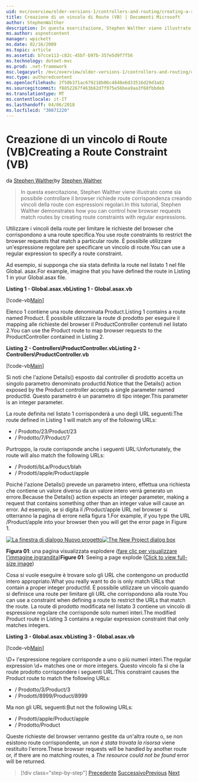 ```yaml
---
uid: mvc/overview/older-versions-1/controllers-and-routing/creating-a-route-constraint-vb
title: Creazione di un vincolo di Route (VB) | Documenti Microsoft
author: StephenWalther
description: In questa esercitazione, Stephen Walther viene illustrato come sia possibile controllare il browser richiede route corrispondenza creando vincoli della route con espressioni regolari.
ms.author: aspnetcontent
manager: wpickett
ms.date: 02/16/2009
ms.topic: article
ms.assetid: b7cce113-c82c-45bf-b97b-357e5d9f7f56
ms.technology: dotnet-mvc
ms.prod: .net-framework
msc.legacyurl: /mvc/overview/older-versions-1/controllers-and-routing/creating-a-route-constraint-vb
msc.type: authoredcontent
ms.openlocfilehash: 2f50b371ac679218b06c4848e6d33516d29d3a82
ms.sourcegitcommit: f8852267f463b62d7f975e56bea9aa3f68fbbdeb
ms.translationtype: MT
ms.contentlocale: it-IT
ms.lasthandoff: 04/06/2018
ms.locfileid: "30871220"
---
```

<a name="creating-a-route-constraint-vb"></a><span data-ttu-id="d4756-103">Creazione di un vincolo di Route (VB)</span><span class="sxs-lookup"><span data-stu-id="d4756-103">Creating a Route Constraint (VB)</span></span>
====================
<span data-ttu-id="d4756-104">da [Stephen Walther](https://github.com/StephenWalther)</span><span class="sxs-lookup"><span data-stu-id="d4756-104">by [Stephen Walther](https://github.com/StephenWalther)</span></span>

> <span data-ttu-id="d4756-105">In questa esercitazione, Stephen Walther viene illustrato come sia possibile controllare il browser richiede route corrispondenza creando vincoli della route con espressioni regolari.</span><span class="sxs-lookup"><span data-stu-id="d4756-105">In this tutorial, Stephen Walther demonstrates how you can control how browser requests match routes by creating route constraints with regular expressions.</span></span>


<span data-ttu-id="d4756-106">Utilizzare i vincoli della route per limitare le richieste del browser che corrispondono a una route specifica.</span><span class="sxs-lookup"><span data-stu-id="d4756-106">You use route constraints to restrict the browser requests that match a particular route.</span></span> <span data-ttu-id="d4756-107">È possibile utilizzare un'espressione regolare per specificare un vincolo di route.</span><span class="sxs-lookup"><span data-stu-id="d4756-107">You can use a regular expression to specify a route constraint.</span></span>

<span data-ttu-id="d4756-108">Ad esempio, si supponga che sia stata definita la route nel listato 1 nel file Global. asax.</span><span class="sxs-lookup"><span data-stu-id="d4756-108">For example, imagine that you have defined the route in Listing 1 in your Global.asax file.</span></span>

<span data-ttu-id="d4756-109">**Listing 1 - Global.asax.vb**</span><span class="sxs-lookup"><span data-stu-id="d4756-109">**Listing 1 - Global.asax.vb**</span></span>

[!code-vb[Main](creating-a-route-constraint-vb/samples/sample1.vb)]

<span data-ttu-id="d4756-110">Elenco 1 contiene una route denominata Product.</span><span class="sxs-lookup"><span data-stu-id="d4756-110">Listing 1 contains a route named Product.</span></span> <span data-ttu-id="d4756-111">È possibile utilizzare la route di prodotto per eseguire il mapping alle richieste del browser il ProductController contenuti nel listato 2.</span><span class="sxs-lookup"><span data-stu-id="d4756-111">You can use the Product route to map browser requests to the ProductController contained in Listing 2.</span></span>

<span data-ttu-id="d4756-112">**Listing 2 - Controllers\ProductController.vb**</span><span class="sxs-lookup"><span data-stu-id="d4756-112">**Listing 2 - Controllers\ProductController.vb**</span></span>

[!code-vb[Main](creating-a-route-constraint-vb/samples/sample2.vb)]

<span data-ttu-id="d4756-113">Si noti che l'azione Details() esposto dal controller di prodotto accetta un singolo parametro denominato productId.</span><span class="sxs-lookup"><span data-stu-id="d4756-113">Notice that the Details() action exposed by the Product controller accepts a single parameter named productId.</span></span> <span data-ttu-id="d4756-114">Questo parametro è un parametro di tipo integer.</span><span class="sxs-lookup"><span data-stu-id="d4756-114">This parameter is an integer parameter.</span></span>

<span data-ttu-id="d4756-115">La route definita nel listato 1 corrisponderà a uno degli URL seguenti:</span><span class="sxs-lookup"><span data-stu-id="d4756-115">The route defined in Listing 1 will match any of the following URLs:</span></span>

- <span data-ttu-id="d4756-116">/ Prodotto/23</span><span class="sxs-lookup"><span data-stu-id="d4756-116">/Product/23</span></span>
- <span data-ttu-id="d4756-117">/ Prodotto/7</span><span class="sxs-lookup"><span data-stu-id="d4756-117">/Product/7</span></span>

<span data-ttu-id="d4756-118">Purtroppo, la route corrisponde anche i seguenti URL:</span><span class="sxs-lookup"><span data-stu-id="d4756-118">Unfortunately, the route will also match the following URLs:</span></span>

- <span data-ttu-id="d4756-119">/ Prodotti/bLa</span><span class="sxs-lookup"><span data-stu-id="d4756-119">/Product/blah</span></span>
- <span data-ttu-id="d4756-120">/ Prodotti/apple</span><span class="sxs-lookup"><span data-stu-id="d4756-120">/Product/apple</span></span>

<span data-ttu-id="d4756-121">Poiché l'azione Details() prevede un parametro intero, effettua una richiesta che contiene un valore diverso da un valore intero verrà generato un errore.</span><span class="sxs-lookup"><span data-stu-id="d4756-121">Because the Details() action expects an integer parameter, making a request that contains something other than an integer value will cause an error.</span></span> <span data-ttu-id="d4756-122">Ad esempio, se si digita il /Product/apple URL nel browser si otterranno la pagina di errore nella figura 1.</span><span class="sxs-lookup"><span data-stu-id="d4756-122">For example, if you type the URL /Product/apple into your browser then you will get the error page in Figure 1.</span></span>


<span data-ttu-id="d4756-123">[![La finestra di dialogo Nuovo progetto](creating-a-route-constraint-vb/_static/image1.jpg)](creating-a-route-constraint-vb/_static/image1.png)</span><span class="sxs-lookup"><span data-stu-id="d4756-123">[![The New Project dialog box](creating-a-route-constraint-vb/_static/image1.jpg)](creating-a-route-constraint-vb/_static/image1.png)</span></span>

<span data-ttu-id="d4756-124">**Figura 01**: una pagina visualizzata esplodere ([fare clic per visualizzare l'immagine ingrandita](creating-a-route-constraint-vb/_static/image2.png))</span><span class="sxs-lookup"><span data-stu-id="d4756-124">**Figure 01**: Seeing a page explode ([Click to view full-size image](creating-a-route-constraint-vb/_static/image2.png))</span></span>


<span data-ttu-id="d4756-125">Cosa si vuole eseguire è trovare solo gli URL che contengono un productId intero appropriato.</span><span class="sxs-lookup"><span data-stu-id="d4756-125">What you really want to do is only match URLs that contain a proper integer productId.</span></span> <span data-ttu-id="d4756-126">È possibile utilizzare un vincolo quando si definisce una route per limitare gli URL che corrispondono alla route.</span><span class="sxs-lookup"><span data-stu-id="d4756-126">You can use a constraint when defining a route to restrict the URLs that match the route.</span></span> <span data-ttu-id="d4756-127">La route di prodotto modificata nel listato 3 contiene un vincolo di espressione regolare che corrisponde solo numeri interi.</span><span class="sxs-lookup"><span data-stu-id="d4756-127">The modified Product route in Listing 3 contains a regular expression constraint that only matches integers.</span></span>

<span data-ttu-id="d4756-128">**Listing 3 - Global.asax.vb**</span><span class="sxs-lookup"><span data-stu-id="d4756-128">**Listing 3 - Global.asax.vb**</span></span>

[!code-vb[Main](creating-a-route-constraint-vb/samples/sample3.vb)]

<span data-ttu-id="d4756-129">\D+ l'espressione regolare corrisponde a uno o più numeri interi.</span><span class="sxs-lookup"><span data-stu-id="d4756-129">The regular expression \d+ matches one or more integers.</span></span> <span data-ttu-id="d4756-130">Questo vincolo fa sì che la route prodotto corrispondere i seguenti URL:</span><span class="sxs-lookup"><span data-stu-id="d4756-130">This constraint causes the Product route to match the following URLs:</span></span>

- <span data-ttu-id="d4756-131">/ Prodotto/3</span><span class="sxs-lookup"><span data-stu-id="d4756-131">/Product/3</span></span>
- <span data-ttu-id="d4756-132">/ Prodotti/8999</span><span class="sxs-lookup"><span data-stu-id="d4756-132">/Product/8999</span></span>

<span data-ttu-id="d4756-133">Ma non gli URL seguenti:</span><span class="sxs-lookup"><span data-stu-id="d4756-133">But not the following URLs:</span></span>

- <span data-ttu-id="d4756-134">/ Prodotti/apple</span><span class="sxs-lookup"><span data-stu-id="d4756-134">/Product/apple</span></span>
- <span data-ttu-id="d4756-135">/ Prodotto</span><span class="sxs-lookup"><span data-stu-id="d4756-135">/Product</span></span>

<span data-ttu-id="d4756-136">Queste richieste del browser verranno gestite da un'altra route o, se non esistono route corrispondente, un *non è stata trovata la risorsa* viene restituito l'errore.</span><span class="sxs-lookup"><span data-stu-id="d4756-136">These browser requests will be handled by another route or, if there are no matching routes, a *The resource could not be found* error will be returned.</span></span>

> [!div class="step-by-step"]
> <span data-ttu-id="d4756-137">[Precedente](creating-custom-routes-vb.md)
> [Successivo](creating-a-custom-route-constraint-vb.md)</span><span class="sxs-lookup"><span data-stu-id="d4756-137">[Previous](creating-custom-routes-vb.md)
[Next](creating-a-custom-route-constraint-vb.md)</span></span>
